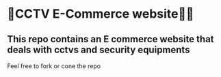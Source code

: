 # 🔗CCTV E-Commerce website🚀🔥 
## This repo contains an E commerce  website that deals with cctvs and security equipments
Feel free to fork or cone the repo

